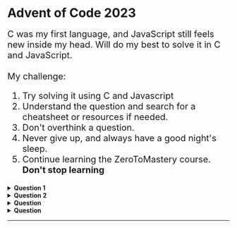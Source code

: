# Advent of Code 2023

<div style="font-size:20px">
C was my first language, and JavaScript still feels new inside my head. Will do my best to solve it in C and JavaScript.<br><br>
My challenge:
<ol>
    <li>Try solving it using C and Javascript</li>
    <li>Understand the question and search for a cheatsheet or resources if needed.</li>
    <li>Don't overthink a question.</li>
    <li>Never give up, and always have a good night's sleep.</li>
    <li>Continue learning the ZeroToMastery course. <strong>Don't stop learning</strong></li>
</ol>
</div>


<details>
    <summary>
        <b>Question 1</b>
    </summary>
<br />
        <ul>
            <li>
                Part One<br>
<p>--- Day 1: Trebuchet?! ---
<br>Something is wrong with global snow production, and you've been selected to take a look. The Elves have even given you a map; on it, they've used stars to mark the top fifty locations that are likely to be having problems.
<br><br>
You've been doing this long enough to know that to restore snow operations, you need to check all fifty stars by December 25th.
<br><br>
Collect stars by solving puzzles. Two puzzles will be made available on each day in the Advent calendar; the second puzzle is unlocked when you complete the first. Each puzzle grants one star. Good luck!
<br><br>
You try to ask why they can't just use a weather machine ("not powerful enough") and where they're even sending you ("the sky") and why your map looks mostly blank ("you sure ask a lot of questions") and hang on did you just say the sky ("of course, where do you think snow comes from") when you realize that the Elves are already loading you into a trebuchet ("please hold still, we need to strap you in").
<br><br>
As they're making the final adjustments, they discover that their calibration document (your puzzle input) has been amended by a very young Elf who was apparently just excited to show off her art skills. Consequently, the Elves are having trouble reading the values on the document.
<br><br>
The newly-improved calibration document consists of lines of text; each line originally contained a specific calibration value that the Elves now need to recover. On each line, the calibration value can be found by combining the first digit and the last digit (in that order) to form a single two-digit number.
<br><br>
For example:
<br><br>
1abc2<br>
pqr3stu8vwx<br>
a1b2c3d4e5f<br>
treb7uchet<br><br>
In this example, the calibration values of these four lines are 12, 38, 15, and 77. Adding these together produces 142.
<br><br>
Consider your entire calibration document. What is the sum of all of the calibration values?</p>
            </li>
            <li>
                Part Two
            <br>
<p>
--- Part Two ---<br>
Your calculation isn't quite right. It looks like some of the digits are actually spelled out with letters: one, two, three, four, five, six, seven, eight, and nine also count as valid "digits".
<br><br>
Equipped with this new information, you now need to find the real first and last digit on each line. For example:
<br><br>
two1nine<br>
eightwothree<br>
abcone2threexyz<br>
xtwone3four<br>
4nineeightseven2<br>
zoneight234<br>
7pqrstsixteen<br><br>
In this example, the calibration values are 29, 83, 13, 24, 42, 14, and 76. Adding these together produces 281.
<br><br>
What is the sum of all of the calibration values?
</p>
            </li>
        </ul>
</details>

<details>
    <summary>
        <b>Question 2</b>
    </summary>
<br />
        <ul>
            <li>
                <br>
<p>

</p>
            </li>
            <li>
                <br>
<p>

</p>
            </li>
        </ul>
</details>


<details>
    <summary>
        <b>Question </b>
    </summary>
<br />
        <ul>
            <li>
                <br>
<p>

</p>
            </li>
            <li>
                <br>
<p>

</p>
            </li>
        </ul>
</details>


<details>
    <summary>
        <b>Question </b>
    </summary>
<br />
        <ul>
            <li>
                <br>
<p>

</p>
            </li>
            <li>
                <br>
<p>

</p>
            </li>
        </ul>
</details>



<hr>
<!-- npm install -g ts-node typescript '@types/node' -->
